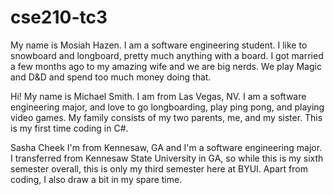 # cse210-tc3
My name is Mosiah Hazen. I am a software engineering student.
I like to snowboard and longboard, pretty much anything with
a board. I got married a few months ago to my amazing wife 
and we are big nerds. We play Magic and D&D and spend too 
much money doing that. 

Hi! My name is Michael Smith. I am from Las Vegas, NV. 
I am a software engineering major, 
and love to go longboarding, play ping pong, and playing video games. 
My family consists of my two parents, me, and my sister. 
This is my first time coding in C#. 

Sasha Cheek
I'm from Kennesaw, GA and I'm a software engineering major. I transferred from Kennesaw State University in GA, so while this is my sixth semester overall, this is only my third semester here at BYUI. Apart from coding, I also draw a bit in my spare time.
